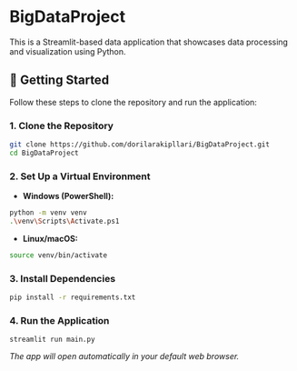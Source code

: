 # BigDataProject

This is a Streamlit-based data application that showcases data processing and visualization using Python.

## 🚀 Getting Started

Follow these steps to clone the repository and run the application:

### 1. Clone the Repository

```bash
git clone https://github.com/dorilarakipllari/BigDataProject.git
cd BigDataProject
```

### 2. Set Up a Virtual Environment

- **Windows (PowerShell):**
```bash
python -m venv venv
.\venv\Scripts\Activate.ps1
```
- **Linux/macOS:**

```bash
source venv/bin/activate
```

### 3. Install Dependencies

```bash
pip install -r requirements.txt
```

### 4. Run the Application

```
streamlit run main.py
```

*The app will open automatically in your default web browser.*
